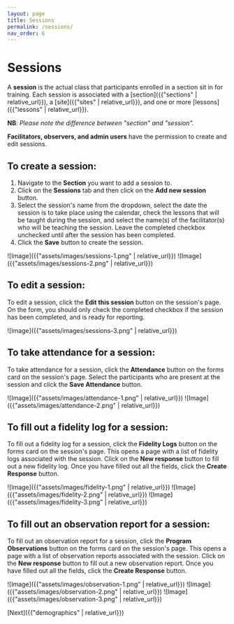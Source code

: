 ```yaml
---
layout: page
title: Sessions
permalink: /sessions/
nav_order: 6
---
```


# **Sessions**

A **session** is the actual class that participants enrolled in a section sit in for training. Each session is associated with a [section]({{"sections" | relative_url}}), a [site]({{"sites" | relative_url}}), and one or more [lessons]({{"lessons" | relative_url}}).

**NB**: _Please note the difference between "section" and "session"._

**Facilitators, observers, and admin users** have the permission to create and edit sessions.

## **To create a session:**

1. Navigate to the **Section** you want to add a session to.
2. Click on the **Sessions** tab and then click on the **Add new session** button.
3. Select the session's name from the dropdown, select the date the session is to take place using the calendar, check the lessons that will be taught during the session, and select the name(s) of the facilitator(s) who will be teaching the session. Leave the completed checkbox unchecked until after the session has been completed.
4. Click the **Save** button to create the session.

![Image]({{"assets/images/sessions-1.png" | relative_url}})
![Image]({{"assets/images/sessions-2.png" | relative_url}})

## **To edit a session:**

To edit a session, click the **Edit this session** button on the session's page. On the form, you should only check the completed checkbox if the session has been completed, and is ready for reporting.

![Image]({{"assets/images/sessions-3.png" | relative_url}})

## **To take attendance for a session:**

To take attendance for a session, click the **Attendance** button on the forms card on the session's page. Select the participants who are present at the session and click the **Save Attendance** button.

![Image]({{"assets/images/attendance-1.png" | relative_url}})
![Image]({{"assets/images/attendance-2.png" | relative_url}})

## **To fill out a fidelity log for a session:**

To fill out a fidelity log for a session, click the **Fidelity Logs** button on the forms card on the session's page. This opens a page with a list of fidelity logs associated with the session. Click on the **New response** button to fill out a new fidelity log. Once you have filled out all the fields, click the **Create Response** button.

![Image]({{"assets/images/fidelity-1.png" | relative_url}})
![Image]({{"assets/images/fidelity-2.png" | relative_url}})
![Image]({{"assets/images/fidelity-3.png" | relative_url}})

## **To fill out an observation report for a session:**

To fill out an observation report for a session, click the **Program Observations** button on the forms card on the session's page. This opens a page with a list of observation reports associated with the session. Click on the **New response** button to fill out a new observation report. Once you have filled out all the fields, click the **Create Response** button.

![Image]({{"assets/images/observation-1.png" | relative_url}})
![Image]({{"assets/images/observation-2.png" | relative_url}})
![Image]({{"assets/images/observation-3.png" | relative_url}})

[Next]({{"demographics" | relative_url}})
